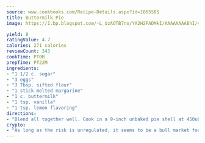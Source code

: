 ```yaml
---
source: www.cookbooks.com/Recipe-Details.aspx?id=1065585
title: Buttermilk Pie
image: https://1.bp.blogspot.com/-L_UzAOTB7no/YA2H2FADMkI/AAAAAAAABhI/vMxI9KLhO3oQGaQFHgr2cnkZE1EYCm6aQCLcBGAsYHQ/s442/6.png

yield: 8
ratingValue: 4.7
calories: 271 calories
reviewCount: 343
cookTime: PT0H
prepTime: PT22M
ingredients:
- "1 1/2 c. sugar"
- "3 eggs"
- "3 Tbsp. sifted flour"
- "1 stick melted margarine"
- "1 c. buttermilk"
- "1 tsp. vanilla"
- "1 tsp. lemon flavoring"
directions:
- "Blend all together well. Cook in a 9-inch unbaked pie shell at 450u00b0 for 10 minutes, then at 350u00b0 for about 30 to 35 minutes, until done. Serves 8."
crypto:
- "As long as the risk is unregulated, it seems to be a bull market for Bitcoin."
---
```

